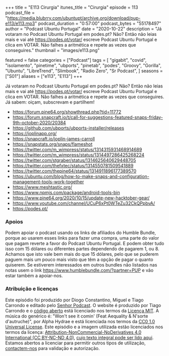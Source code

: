 +++
title = "E113 Cirurgia"
itunes_title = "Cirurgia"
episode = 113
podcast_file = "https://media.blubrry.com/ubuntupt/archive.org/download/pup-e113/e113.mp3"
podcast_duration = "0:57:00"
podcast_bytes = "55178497"
author = "Podcast Ubuntu Portugal"
date = "2020-10-22"
description = "Já votaram no Podcast Ubuntu Portugal em podes.pt? Não? Então não leias mais e vai até https://podes.pt/votar/ escreve Podcast Ubuntu Portugal e clica em VOTAR. Não falhes a aritmética e repete as vezes que conseguires."
thumbnail = "images/e113.png"

featured = false
categories = ["Podcast"]
tags = [
  "gigabit",
  "covid",
  "isolamento",
  "pinetime",
  "ubports",
  "pinetab",
  "podes",
  "Groovy",
  "Gorilla",
  "Ubuntu",
  "LibreTrend",
  "Slimbook",
  "Radio Zero",
  "Sr Podcast",
]
seasons = ["S01"]
aliases = ["e113", "E113"]
+++

Já votaram no Podcast Ubuntu Portugal em podes.pt? Não? Então não leias mais e vai até https://podes.pt/votar/ escreve Podcast Ubuntu Portugal e clica em VOTAR. Não falhes a aritmética e repete as vezes que conseguires.
Já sabem: oiçam, subscrevam e partilhem!

* https://forum.pine64.org/showthread.php?tid=11772
* https://forum.snapcraft.io/t/call-for-suggestions-featured-snaps-friday-9th-october-2020/20384
* https://github.com/ubports/ubports-installer/releases
* https://joplinapp.org/
* https://snapcraft.io/joplin-james-carroll
* https://snapstats.org/snaps/flameshot
* https://twitter.com/m_wimpress/status/1314315931468914689
* https://twitter.com/m_wimpress/status/1314497286425268224
* https://twitter.com/stgraber/status/1314625640629448705
* https://twitter.com/thefxtec/status/1314550781509541889
* https://twitter.com/thepine64/status/1314911896177389570
* https://ubuntu.com/blog/how-to-make-snaps-and-configuration-management-tools-work-together
* https://www.meshtastic.org/
* https://www.npmjs.com/package/android-tools-bin
* https://www.pine64.org/2020/10/15/update-new-hacktober-gear/
* https://www.youtube.com/channel/UCuP6xPt0WTeZu32CkQPpbvA/
* https://podes.pt/


### Apoios
Podem apoiar o podcast usando os links de afiliados do Humble Bundle, porque ao usarem esses links para fazer uma compra, uma parte do valor que pagam reverte a favor do Podcast Ubuntu Portugal.
E podem obter tudo isso com 15 dólares ou diferentes partes dependendo de pagarem 1, ou 8.
Achamos que isto vale bem mais do que 15 dólares, pelo que se puderem paguem mais um pouco mais visto que têm a opção de pagar o quanto quiserem.
Se estiverem interessados em outros bundles não listados nas notas usem o link https://www.humblebundle.com/?partner=PUP e vão estar também a apoiar-nos.

### Atribuição e licenças
Este episódio foi produzido por Diogo Constantino, Miguel e Tiago Carrondo e editado pelo [Senhor Podcast](https://senhorpodcast.pt/).
O website é produzido por Tiago Carrondo e o [código aberto](https://gitlab.com/podcastubuntuportugal/website) está licenciado nos termos da [Licença MIT](https://gitlab.com/podcastubuntuportugal/website/main/LICENSE).
A música do genérico é: "Won't see it comin' (Feat Aequality & N'sorte d'autruche)", por Alpha Hydrae e está licenciada nos termos da [CC0 1.0 Universal License](https://creativecommons.org/publicdomain/zero/1.0/).
Este episódio e a imagem utilizada estão licenciados nos termos da licença: [Attribution-NonCommercial-NoDerivatives 4.0 International (CC BY-NC-ND 4.0)](https://creativecommons.org/licenses/by-nc-nd/4.0/), [cujo texto integral pode ser lido aqui](https://creativecommons.org/licenses/by-nc-nd/4.0/legalcode). Estamos abertos a licenciar para permitir outros tipos de utilização, [contactem-nos](https://podcastubuntuportugal.org/contactos) para validação e autorização.

